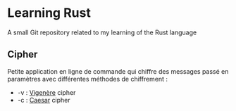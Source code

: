 # Learning Rust
A small Git repository related to my learning of the Rust language

## Cipher
Petite application en ligne de commande qui chiffre des messages passé en paramètres avec différentes méthodes de chiffrement :

- -v : [Vigenère](https://en.wikipedia.org/wiki/Vigen%C3%A8re_cipher) cipher
- -c : [Caesar](https://en.wikipedia.org/wiki/Caesar_cipher) cipher